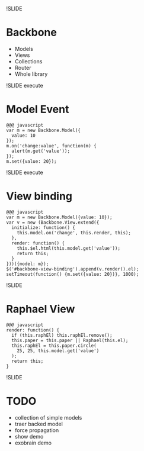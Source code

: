 !SLIDE
# Backbone
* Models
* Views
* Collections
* Router
* Whole library

!SLIDE execute
# Model Event

    @@@ javascript
    var m = new Backbone.Model({
      value: 10
    });
    m.on('change:value', function(m) {
      alert(m.get('value'));
    });
    m.set({value: 20});

!SLIDE execute
# View binding
    @@@ javascript
    var m = new Backbone.Model({value: 10});
    var v = new (Backbone.View.extend({
      initialize: function() {
        this.model.on('change', this.render, this);
      },
      render: function() {
        this.$el.html(this.model.get('value'));
        return this;
      }
    }))({model: m});
    $('#backbone-view-binding').append(v.render().el);
    setTimeout(function() {m.set({value: 20})}, 1000);
<p id='backbone-view-binding'></p>

!SLIDE
# Raphael View
    @@@ javascript
    render: function() {
      if (this.raphEl) this.raphEl.remove();
      this.paper = this.paper || Raphael(this.el);
      this.raphEl = this.paper.circle(
        25, 25, this.model.get('value')
      );
      return this;
    }

<script>
    var m = new Backbone.Model({value: 10});
    var v = new (Backbone.View.extend({
      initialize: function() {
        this.model.on('change', this.render, this);
      },
      render: function() {
        if (this.raphEl) this.raphEl.remove();
        this.paper = this.paper || Raphael(this.el);
        this.raphEl = this.paper.circle(
          25, 25, this.model.get('value')
        );
        return this;
      }
    }))({model: m});
    $('#raphael-view').append(v.render().el);
    setTimeout(function() {m.set({value: 20})}, 1000);
</script>
<p id='raphael-view'></p>

!SLIDE
# TODO
* collection of simple models
* traer backed model
* force propagation
* show demo
* exobrain demo
